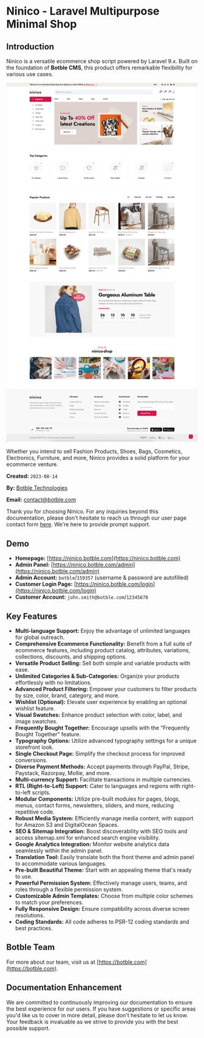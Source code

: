 # Ninico - Laravel Multipurpose Minimal Shop

## Introduction

Ninico is a versatile ecommerce shop script powered by Laravel 9.x. Built on the foundation of **Botble CMS**, this
product offers remarkable flexibility for various use cases.

![Overview](./images/overview.png)

Whether you intend to sell Fashion Products, Shoes, Bags, Cosmetics, Electronics, Furniture, and more, Ninico provides a
solid platform for your ecommerce venture.

**Created:** `2023-08-14`

**By:** [Botble Technologies](https://botble.com)

**Email:** [contact@botble.com](mailto:contact@botble.com)

Thank you for choosing Ninico. For any inquiries beyond this documentation, please don't hesitate to reach us through
our user page contact form [here](https://codecanyon.net.net/user/botble). We're here to provide prompt support.

## Demo

- **Homepage:** [https://ninico.botble.com](https://ninico.botble.com)
- **Admin Panel:** [https://ninico.botble.com/admin](https://ninico.botble.com/admin)
- **Admin Account:** `botble`/`159357` (username & password are autofilled)
- **Customer Login Page:** [https://ninico.botble.com/login](https://ninico.botble.com/login)
- **Customer Account:** `john.smith@botble.com`/`12345678`

## Key Features

- **Multi-language Support:** Enjoy the advantage of unlimited languages for global outreach.
- **Comprehensive Ecommerce Functionality:** Benefit from a full suite of ecommerce features, including product catalog,
  attributes, variations, collections, discounts, and shipping options.
- **Versatile Product Selling:** Sell both simple and variable products with ease.
- **Unlimited Categories & Sub-Categories:** Organize your products effortlessly with no limitations.
- **Advanced Product Filtering:** Empower your customers to filter products by size, color, brand, category, and more.
- **Wishlist (Optional):** Elevate user experience by enabling an optional wishlist feature.
- **Visual Swatches:** Enhance product selection with color, label, and image swatches.
- **Frequently Bought Together:** Encourage upsells with the "Frequently Bought Together" feature.
- **Typography Options:** Utilize advanced typography settings for a unique storefront look.
- **Single Checkout Page:** Simplify the checkout process for improved conversions.
- **Diverse Payment Methods:** Accept payments through PayPal, Stripe, Paystack, Razorpay, Mollie, and more.
- **Multi-currency Support:** Facilitate transactions in multiple currencies.
- **RTL (Right-to-Left) Support:** Cater to languages and regions with right-to-left scripts.
- **Modular Components:** Utilize pre-built modules for pages, blogs, menus, contact forms, newsletters, sliders, and
  more, reducing repetitive code.
- **Robust Media System:** Efficiently manage media content, with support for Amazon S3 and DigitalOcean Spaces.
- **SEO & Sitemap Integration:** Boost discoverability with SEO tools and access sitemap.xml for enhanced search engine
  visibility.
- **Google Analytics Integration:** Monitor website analytics data seamlessly within the admin panel.
- **Translation Tool:** Easily translate both the front theme and admin panel to accommodate various languages.
- **Pre-built Beautiful Theme:** Start with an appealing theme that's ready to use.
- **Powerful Permission System:** Effectively manage users, teams, and roles through a flexible permission system.
- **Customizable Admin Templates:** Choose from multiple color schemes to match your preferences.
- **Fully Responsive Design:** Ensure compatibility across diverse screen resolutions.
- **Coding Standards:** All code adheres to PSR-12 coding standards and best practices.

## Botble Team

For more about our team, visit us at [https://botble.com](https://botble.com).

## Documentation Enhancement

We are committed to continuously improving our documentation to ensure the best experience for our users. If you have
suggestions or specific areas you'd like us to cover in more detail, please don't hesitate to let us know. Your feedback
is invaluable as we strive to provide you with the best possible support.
